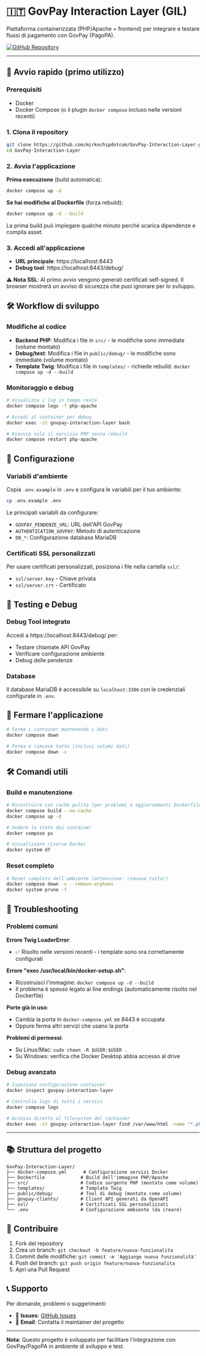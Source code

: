 # 🇮🇹 GovPay Interaction Layer (GIL)

Piattaforma containerizzata (PHP/Apache + frontend) per integrare e testare flussi di pagamento con GovPay (PagoPA).

[![GitHub Repository](https://img.shields.io/badge/GitHub-mirkochipdotcom%2FGovPay--Interaction--Layer-blue?style=flat&logo=github)](https://github.com/mirkochipdotcom/GovPay-Interaction-Layer.git)

---

## 🚀 Avvio rapido (primo utilizzo)

### Prerequisiti
- Docker
- Docker Compose (o il plugin `docker compose` incluso nelle versioni recenti)

### 1. Clona il repository

```bash
git clone https://github.com/mirkochipdotcom/GovPay-Interaction-Layer.git
cd GovPay-Interaction-Layer
```

### 2. Avvia l'applicazione

**Prima esecuzione** (build automatica):
```bash
docker compose up -d
```

**Se hai modifiche al Dockerfile** (forza rebuild):
```bash
docker compose up -d --build
```

La prima build può impiegare qualche minuto perché scarica dipendenze e compila asset.

### 3. Accedi all'applicazione

- **URL principale**: https://localhost:8443
- **Debug tool**: https://localhost:8443/debug/

⚠️ **Nota SSL**: Al primo avvio vengono generati certificati self-signed. Il browser mostrerà un avviso di sicurezza che puoi ignorare per lo sviluppo.

## 🛠️ Workflow di sviluppo

### Modifiche al codice
- **Backend PHP**: Modifica i file in `src/` - le modifiche sono immediate (volume montato)
- **Debug/test**: Modifica i file in `public/debug/` - le modifiche sono immediate (volume montato)
- **Template Twig**: Modifica i file in `templates/` - richiede rebuild: `docker compose up -d --build`

### Monitoraggio e debug
```bash
# Visualizza i log in tempo reale
docker compose logs -f php-apache

# Accedi al container per debug
docker exec -it govpay-interaction-layer bash

# Riavvia solo il servizio PHP senza rebuild
docker compose restart php-apache
```

## 🔧 Configurazione

### Variabili d'ambiente
Copia `.env.example` in `.env` e configura le variabili per il tuo ambiente:

```bash
cp .env.example .env
```

Le principali variabili da configurare:
- `GOVPAY_PENDENZE_URL`: URL dell'API GovPay
- `AUTHENTICATION_GOVPAY`: Metodo di autenticazione
- `DB_*`: Configurazione database MariaDB

### Certificati SSL personalizzati
Per usare certificati personalizzati, posiziona i file nella cartella `ssl/`:
- `ssl/server.key` - Chiave privata
- `ssl/server.crt` - Certificato

## 🎯 Testing e Debug

### Debug Tool integrato
Accedi a https://localhost:8443/debug/ per:
- Testare chiamate API GovPay
- Verificare configurazione ambiente
- Debug delle pendenze

### Database
Il database MariaDB è accessibile su `localhost:3306` con le credenziali configurate in `.env`.

## 🛑 Fermare l'applicazione

```bash
# Ferma i container mantenendo i dati
docker compose down

# Ferma e rimuove tutto (inclusi volumi dati)
docker compose down -v
```

## 🛠️ Comandi utili

### Build e manutenzione
```bash
# Ricostruire con cache pulita (per problemi o aggiornamenti Dockerfile)
docker compose build --no-cache
docker compose up -d

# Vedere lo stato dei container
docker compose ps

# Visualizzare risorse Docker
docker system df
```

### Reset completo
```bash
# Reset completo dell'ambiente (attenzione: rimuove tutto!)
docker compose down -v --remove-orphans
docker system prune -f
```

## 🐛 Troubleshooting

### Problemi comuni

**Errore Twig LoaderError**: 
- ✅ Risolto nelle versioni recenti - i template sono ora correttamente configurati

**Errore "exec /usr/local/bin/docker-setup.sh"**:
- Ricostruisci l'immagine: `docker compose up -d --build`
- Il problema è spesso legato ai line endings (automaticamente risolto nel Dockerfile)

**Porte già in uso**:
- Cambia la porta in `docker-compose.yml` se 8443 è occupata
- Oppure ferma altri servizi che usano la porta

**Problemi di permessi**:
- Su Linux/Mac: `sudo chown -R $USER:$USER .`
- Su Windows: verifica che Docker Desktop abbia accesso al drive

### Debug avanzato
```bash
# Ispeziona configurazione container
docker inspect govpay-interaction-layer

# Controlla logs di tutti i servizi
docker compose logs

# Accesso diretto al filesystem del container
docker exec -it govpay-interaction-layer find /var/www/html -name "*.php" | head -10
```

---

## 📚 Struttura del progetto

```
GovPay-Interaction-Layer/
├── docker-compose.yml      # Configurazione servizi Docker
├── Dockerfile             # Build dell'immagine PHP/Apache
├── src/                   # Codice sorgente PHP (montato come volume)
├── templates/             # Template Twig
├── public/debug/          # Tool di debug (montato come volume)
├── govpay-clients/        # Client API generati da OpenAPI
├── ssl/                   # Certificati SSL personalizzati
└── .env                   # Configurazione ambiente (da creare)
```

## 🤝 Contribuire

1. Fork del repository
2. Crea un branch: `git checkout -b feature/nuova-funzionalita`
3. Commit delle modifiche: `git commit -m 'Aggiunge nuova funzionalità'`
4. Push del branch: `git push origin feature/nuova-funzionalita`
5. Apri una Pull Request

## 📞 Supporto

Per domande, problemi o suggerimenti:
- 🐛 **Issues**: [GitHub Issues](https://github.com/mirkochipdotcom/GovPay-Interaction-Layer/issues)
- 📧 **Email**: Contatta il maintainer del progetto

---

**Nota**: Questo progetto è sviluppato per facilitare l'integrazione con GovPay/PagoPA in ambiente di sviluppo e test.
